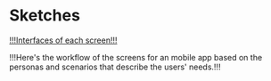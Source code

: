 # Sketches

[!!!Interfaces of each screen!!!](!!!sketches.png!!!)

!!!Here's the workflow of the screens for an mobile app based on the personas and scenarios that describe the users' needs.!!!
